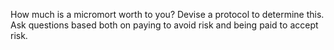 
How much is a micromort worth to you? Devise a protocol to determine
this. Ask questions based both on paying to avoid risk and being paid to
accept risk.
